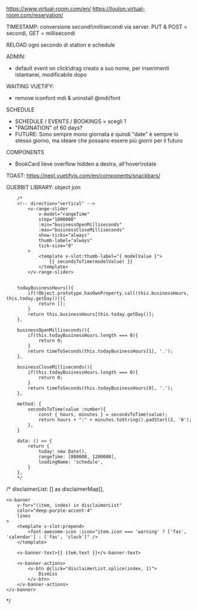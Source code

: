 https://www.virtual-room.com/en/
https://toulon.virtual-room.com/reservation/


TIMESTAMP: conversione secondi\millisecondi via server. PUT & POST = secondi, GET = millisecondi

RELOAD ogni secondo di station e schedule

ADMIN:
 - default event on click\drag creato a suo nome, per inserimenti istantanei, modificabile dopo

WAITING VUETIFY:
 - remove iconfont mdi & uninstall @mdi/font

SCHEDULE
 - SCHEDULE / EVENTS / BOOKINGS = scegli 1
 - "PAGINATION" of 60 days?
 - FUTURE: Sono sempre mono giornata e quindi "date" è sempre lo stesso giorno, ma ideare che possano essere più giorni per il futuro


COMPONENTS
 - BookCard lieve overflow hidden a destra, all'hover\rotate

TOAST: https://next.vuetifyjs.com/en/components/snackbars/

GUEBBIT LIBRARY: object join

        /*
        <!-- direction="vertical" -->
            <v-range-slider
                v-model="rangeTime"
                step="1800000"
                :min="businessOpenMilliseconds"
                :max="businessCloseMilliseconds"
                show-ticks="always"
                thumb-label="always"
                tick-size="0"
            >
                <template v-slot:thumb-label="{ modelValue }">
                    {{ secondsToTime(modelValue) }}
                </template>
            </v-range-slider>


        todayBusinessHours(){
            if(!Object.prototype.hasOwnProperty.call(this.businessHours, this.today.getDay())){
                return [];
            }
            return this.businessHours[this.today.getDay()];
        },

        businessOpenMilliseconds(){
            if(this.todayBusinessHours.length === 0){
                return 0;
            }
            return timeToSeconds(this.todayBusinessHours[1], '.');
        },

        businessCloseMilliseconds(){
            if(this.todayBusinessHours.length === 0){
                return 0;
            }
            return timeToSeconds(this.todayBusinessHours[0], '.');
        },

        method: {
            secondsToTime(value :number){
                const { hours, minutes } = secondsToTime(value);
                return hours + ":" + minutes.toString().padStart(2, '0');
            },
        }

        data: () => {
            return {
                today: new Date(),
                rangeTime: [800000, 1200000],
                loadingName: 'schedule',
            }
        },
        */


/*
disclaimerList: [] as disclaimerMap[],

    <v-banner
        v-for="(item, index) in disclaimerList"
        color="deep-purple-accent-4"
        lines
    >
        <template v-slot:prepend>
            <font-awesome-icon :icon="item.icon === 'warning' ? ['fas', 'calendar'] : ['fas', 'clock']" />
        </template>

        <v-banner-text>{{ item.text }}</v-banner-text>

        <v-banner-actions>
            <v-btn @click="disclaimerList.splice(index, 1)">
                Dismiss
            </v-btn>
        </v-banner-actions>
    </v-banner>
*/